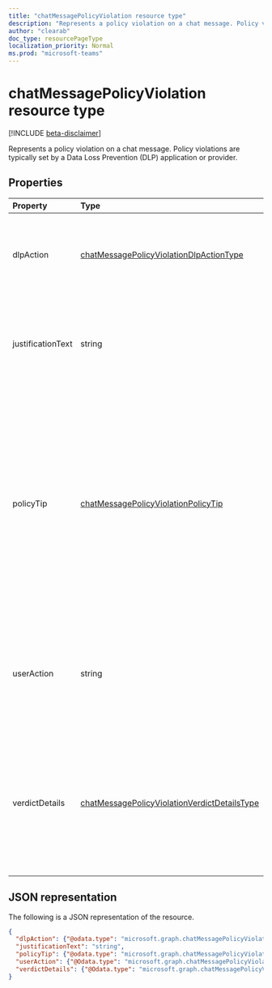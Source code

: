 ```yaml
---
title: "chatMessagePolicyViolation resource type"
description: "Represents a policy violation on a chat message. Policy violations are typically set by a Data Loss Prevention (DLP) application or provider."
author: "clearab"
doc_type: resourcePageType
localization_priority: Normal
ms.prod: "microsoft-teams"
---
```

# chatMessagePolicyViolation resource type

[!INCLUDE [beta-disclaimer](../../includes/beta-disclaimer.md)]

Represents a policy violation on a chat message. Policy violations are typically set by a Data Loss Prevention (DLP) application or provider.

## Properties

| Property   | Type |Description|
|:---------------|:--------|:----------|
|dlpAction|[chatMessagePolicyViolationDlpActionType](/graph/api/resources/enums?view=graph-rest-beta#chatmessagepolicyviolationdlpactiontype-values)|The action taken by the DLP provider on the message with sensitive content. Possible values are: <li>None</li><li>NotifySender</li><li>BlockAccess</li><li>BlockAccessExternal</li>|
|justificationText|string|Justification text provided by the sender of the message. Typical usage: When the messages first sent there is no justificationText. Then the DLP app flags the violation and sends it back to the sender, who then provides the justificationText if required by the policy that caused the verdict.|
|policyTip|[chatMessagePolicyViolationPolicyTip](chatmessagepolicyviolationpolicytip.md)|The policy tip for the DLP Violation is text to explain to the sender why the message was flagged as a violation or was blocked. This contains:<li>generalText: This is the explanatory text shown to the sender of the message that got flagged.</li><li>complianceUrl: This is the URL that represents the DLP policies of the organization or a page the admin chooses to configure to provide more information about DLP policies in the organization.</li><li>matchedConditionDescription: This is the set of sensitive types that were a match during classification of the given message. Examples are: Credit Card Number, Social Security Number, etc.</li>|
|userAction|string|Indicates the action taken by the user on a message blocked by the DLP provider. Possible values are: <li>None</li><li>Override</li><li>ReportFalsePositive</li>When the DLP provider is updating the message for blocking sensitive content, userAction is not required.|
|verdictDetails|[chatMessagePolicyViolationVerdictDetailsType](/graph/api/resources/enums?view=graph-rest-beta#chatmessagepolicyviolationverdictdetailstype-values)|Indicates the details of the allowed sender actions based on the verdict of the DLP provider for the message processed. Possible values include: <li>None</li><li>AllowFalsePositiveOverride</li><li>AllowOverrideWithoutJustification</li><li>AllowOverrideWithJustification</li>AllowOverrideWithoutJustification and AllowOverrideWithJustification are mutually exclusive.|


## JSON representation

The following is a JSON representation of the resource.

<!-- {
  "blockType": "resource",
  "optionalProperties": [
    "userAction",
    "justificationText"
  ],
  "@odata.type": "microsoft.graph.chatMessagePolicyViolation"
}-->

```json
{
  "dlpAction": {"@odata.type": "microsoft.graph.chatMessagePolicyViolationDlpActionType"},
  "justificationText": "string",
  "policyTip": {"@odata.type": "microsoft.graph.chatMessagePolicyViolationPolicyTip"},
  "userAction": {"@Odata.type": "microsoft.graph.chatMessagePolicyViolationUserActionType"},
  "verdictDetails": {"@Odata.type": "microsoft.graph.chatMessagePolicyViolationVerdictDetailsType"}
}
```

<!-- uuid: 8fcb5dbc-d5aa-4681-8e31-b001d5168d79
2015-10-25 14:57:30 UTC -->
<!-- {
  "type": "#page.annotation",
  "description": "chat message policy violation resource",
  "keywords": "",
  "section": "documentation",
  "tocPath": ""
}-->
